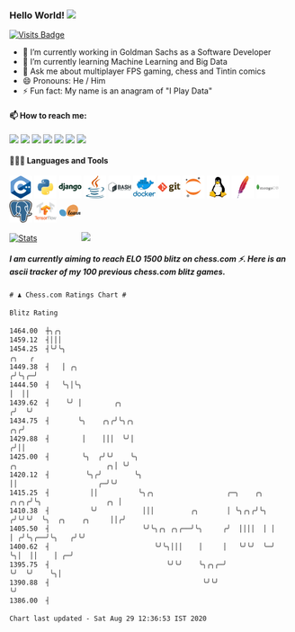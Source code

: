   ### Hello World!  <img src="https://github.com/sciencepal/sciencepal/blob/master/assets/Hi.gif" width="29px">
  [![Visits Badge](https://badges.pufler.dev/visits/sciencepal/sciencepal)](https://badges.pufler.dev/visits/sciencepal/sciencepal)
  
  - 🔭 I’m currently working in Goldman Sachs as a Software Developer
  - 🌱 I’m currently learning Machine Learning and Big Data
  - 💬 Ask me about multiplayer FPS gaming, chess and Tintin comics
  - 😄 Pronouns: He / Him
  - ⚡ Fun fact: My name is an anagram of "I Play Data"
  
  #### 📫 How to reach me:   
  [<img src="https://upload.wikimedia.org/wikipedia/commons/8/83/Steam_icon_logo.svg" width="3.5%"/>](https://steamcommunity.com/id/mongocds/)
  [<img src="https://github.com/sciencepal/sciencepal/blob/master/assets/discord-round.svg" width="3.5%"/>](https://discord.gg/MnUUbHe)
  [<img src="https://img.icons8.com/color/48/000000/twitter.png" width="3.5%"/>](https://twitter.com/sciencepal)
  [<img src="https://img.icons8.com/color/48/000000/linkedin.png" width="3.5%"/>](https://www.linkedin.com/in/adityapal1/)
  [<img src="https://img.icons8.com/fluent/48/000000/facebook-new.png" width="3.5%"/>](https://www.facebook.com/sciencepal/)
  [<img src="https://img.icons8.com/fluent/48/000000/instagram-new.png" width="3.5%"/>](https://www.instagram.com/aditya_sciencepal/)
  <a href="mailto:aditya.pal.science@gmail.com"> <img src="https://img.icons8.com/fluent/48/000000/gmail.png" width="3.5%"/> </a>
  
  #### 👨🏻‍💻 Languages and Tools <br />
  <code><img height="40" src="https://raw.githubusercontent.com/github/explore/80688e429a7d4ef2fca1e82350fe8e3517d3494d/topics/cpp/cpp.png"></code>
  <code><img height="40" src="https://raw.githubusercontent.com/github/explore/80688e429a7d4ef2fca1e82350fe8e3517d3494d/topics/python/python.png"></code>
  <code><img height="40" src="https://raw.githubusercontent.com/github/explore/80688e429a7d4ef2fca1e82350fe8e3517d3494d/topics/django/django.png"></code>
  <code><img height="40" src="https://raw.githubusercontent.com/github/explore/80688e429a7d4ef2fca1e82350fe8e3517d3494d/topics/java/java.png"></code>
  <code><img height="40" src="https://raw.githubusercontent.com/github/explore/80688e429a7d4ef2fca1e82350fe8e3517d3494d/topics/bash/bash.png"></code>
  <code><img height="40" src="https://raw.githubusercontent.com/github/explore/80688e429a7d4ef2fca1e82350fe8e3517d3494d/topics/docker/docker.png"></code>
  <code><img height="40" src="https://raw.githubusercontent.com/github/explore/80688e429a7d4ef2fca1e82350fe8e3517d3494d/topics/git/git.png"></code>
  <code><img height="40" src="https://raw.githubusercontent.com/github/explore/80688e429a7d4ef2fca1e82350fe8e3517d3494d/topics/jupyter-notebook/jupyter-notebook.png"></code>
  <code><img height="40" src="https://raw.githubusercontent.com/github/explore/80688e429a7d4ef2fca1e82350fe8e3517d3494d/topics/linux/linux.png"></code>
  <code><img height="40" src="https://raw.githubusercontent.com/github/explore/80688e429a7d4ef2fca1e82350fe8e3517d3494d/topics/maven/maven.png"></code>
  <code><img height="40" src="https://raw.githubusercontent.com/github/explore/80688e429a7d4ef2fca1e82350fe8e3517d3494d/topics/mongodb/mongodb.png"></code>
  <code><img height="40" src="https://raw.githubusercontent.com/github/explore/80688e429a7d4ef2fca1e82350fe8e3517d3494d/topics/postgresql/postgresql.png"></code>
  <code><img height="40" src="https://raw.githubusercontent.com/github/explore/80688e429a7d4ef2fca1e82350fe8e3517d3494d/topics/tensorflow/tensorflow.png"></code>
  <code><img height="40" src="https://raw.githubusercontent.com/github/explore/80688e429a7d4ef2fca1e82350fe8e3517d3494d/topics/scikit-learn/scikit-learn.png"></code>
  
  [![Stats](https://github-readme-stats.vercel.app/api?username=sciencepal&show_icons=true&theme=radical)](https://github-readme-stats.vercel.app/api?username=sciencepal&show_icons=true&theme=radical)&nbsp; &nbsp; &nbsp; &nbsp; &nbsp; &nbsp; &nbsp; &nbsp; &nbsp; &nbsp; <img src="https://github.com/sciencepal/sciencepal/blob/master/assets/saved.gif" width="195">
  
  ##### I am currently aiming to reach ELO 1500 blitz on chess.com ⚡. Here is an ascii tracker of my 100 previous chess.com blitz games.

  ```
  # ♟︎ Chess.com Ratings Chart #
  
  Blitz Rating

 1464.00  ┼╮╭╮
 1459.12  ┤│││
 1454.25  ┤╰╯╰╮                                                                                         ╭╮   ╭
 1449.38  ┤   │ ╭╮                                                                                     ╭╯╰╮╭─╯
 1444.50  ┤   ╰╮│╰╮                                                                                    │  ││
 1439.62  ┤    ╰╯ │        ╭╮                                                                         ╭╯  ╰╯
 1434.75  ┤       ╰╮    ╭╮╭╯╰╮╭╮                                                                   ╭╮╭╯
 1429.88  ┤        │    │││  ╰╯│                                                                  ╭╯││
 1425.00  ┤        ╰╮  ╭╯╰╯    ╰╮                                       ╭╮                      ╭╮│ ╰╯
 1420.12  ┤         ╰╮╭╯        ╰╮                                      ││                    ╭─╯╰╯
 1415.25  ┤          ││          ╰╮╭╮                  ╭─╮    ╭╮   ╭╮╭╮╭╯╰╮                ╭╮ │
 1410.38  ┤          ╰╯           │││         ╭╮       │ ╰╮╭╮╭╯╰╮ ╭╯╰╯╰╯  ╰╮  ╭╮    ╭╮     ││╭╯
 1405.50  ┤                       ╰╯╰╮╭╮ ╭╮╭──╯╰╮     ╭╯  ││││  │ │        │ ╭╯╰╮╭──╯╰╮   ╭╯╰╯
 1400.62  ┤                          ╰╯╰╮│││    │     │   ╰╯╰╯  ╰─╯        ╰╮│  ││    │ ╭─╯
 1395.75  ┤                             ╰╯╰╯    ╰╮╭╮╭─╯                     ╰╯  ╰╯    ╰╮│
 1390.88  ┤                                      ╰╯╰╯                                  ╰╯
 1386.00  ┤

Chart last updated - Sat Aug 29 12:36:53 IST 2020  
  ```
  
